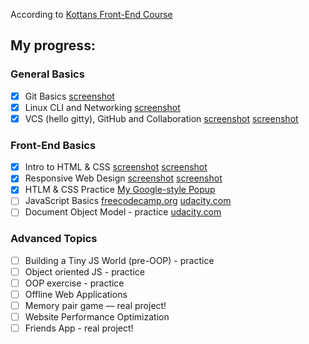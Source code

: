 According to [Kottans Front-End Course](https://github.com/kottans/frontend/blob/master/contents.md)

## My progress:

### General Basics

- [x] Git Basics
[screenshot](./0/classroom.udacity.com_courses_ud775.png "udacity.com - How to use Git and GitHub")
- [x] Linux CLI and Networking
[screenshot](./1/command-line.png "codecademy.com - Learn the Commant Line")
- [x] VCS (hello gitty), GitHub and Collaboration
[screenshot](./2/What_is_Version_Control.png "udacity.com - Version Control with Git")
[screenshot](./2/GitHub&Collaboration.png "udacity.com - GitHub and Collaboration")

### Front-End Basics

- [x] Intro to HTML & CSS
[screenshot](./3/Intro_to_HTML&CSS.png "udacity.com - Intro to HTML and CSS")
[screenshot](./3/htmlacademy.ru_courses.png "htmlacademy.ru - HTML and CSS basics")
- [x] Responsive Web Design
[screenshot](./4/ResponsiveWebDesignFundamentals.png "udacity.com - udacity.com - Intro to HTML and CSS")
[screenshot](./4/flexboxfroggy.png "flexboxfroggy.com - Game for learning CSS flexbox")
- [x] HTLM & CSS Practice 
[My Google-style Popup](https://github.com/Shramkoweb/html "No JavaScript, only HTML/CSS")
- [ ] JavaScript Basics
[freecodecamp.org](./5/learn.freecodecamp.org_.png "freecodecamp.org - Basic JavaScript")
[udacity.com](./5/classroom.udacity.com_courses_ud803.png "udacity.com - Intro to JavaScript")
- [ ] Document Object Model - practice
[udacity.com](./7/udacity_DOM.png "Udacity DOM Course")

### Advanced Topics

- [ ] Building a Tiny JS World (pre-OOP) - practice
- [ ] Object oriented JS - practice
- [ ] OOP exercise - practice
- [ ] Offline Web Applications
- [ ] Memory pair game — real project!
- [ ] Website Performance Optimization
- [ ] Friends App - real project!
